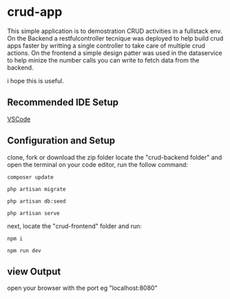 # crud-app

This simple application is to demostration CRUD activities in a fullstack env.
On the Backend a restfulcontroller tecnique was deployed to help build crud apps faster by writting a single controller to take care of multiple crud actions.
On the frontend a simple design patter was used in the dataservice to help minize the number calls you can write to fetch data from the backend.

i hope this is useful.

## Recommended IDE Setup

[VSCode](https://code.visualstudio.com/) 

## Configuration and Setup

clone, fork or download the zip folder
locate the "crud-backend folder" and open the terminal on your code editor, run the follow command:
```
composer update

```
```
php artisan migrate
```

```
php artisan db:seed
```

```
php artisan serve
```

next, locate the "crud-frontend" folder and run:
```
npm i
```
```
npm run dev
```
## view Output
open your browser with the port eg "localhost:8080"
